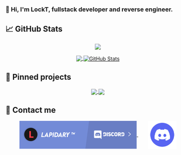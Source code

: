 ### 👋 Hi, I'm LockT, fullstack developer and reverse engineer.

## &#x1f4c8; GitHub Stats

<center>
  <p align="center">
    <a href="https://github.com/lckt0" >
        <img align="center" src="https://github-readme-streak-stats.herokuapp.com/?user=lckt0&hide_border=true&background=0D1117&currStreakLabel=FFFFFF&sideLabels=FFFFFF&currStreakNum=FFFFFF&dates=FFFFFF&sideNums=FFFFFF&fire=f04848&ring=f04848&stroke=FFFFFFFF"/>
    </a>
  <p>
</center>
  
<p align="center">
  <a href="https://github.com/lckt0" >
    <img align="center" src="https://github-readme-stats.vercel.app/api/top-langs/?layout=compact&username=lckt0&langs_count=6&theme=dark&bg_color=0d1117&border_color=30363d&hide_border=true&custom_title=Languages" height="160px"/>
  </a>
  <a href="https://github.com/lckt0" >
    <img align="center" src="https://github-readme-stats.vercel.app/api?username=lckt0&show_icons=true&line_height=27&count_private=true&theme=dark&bg_color=0d1117&border_color=30363d&hide=issues&hide_border=true&custom_title=Stats" height="160px" alt="GitHub Stats"/>
  </a>
</p>

## &#x1f4c1; Pinned projects

<p align="center">
  <a href="https://github.com/lckt0/AstroNet">
    <img align="center" src="https://github-readme-stats.vercel.app/api/pin/?username=lckt0&repo=AstroNet&theme=dark&bg_color=0d1117&border_color=30363d"/>
  </a>
  <a href="https://github.com/lckt0/DotKill-Unpacker">
    <img align="center" src="https://github-readme-stats.vercel.app/api/pin/?username=lckt0&repo=DotKill-Unpacker&theme=dark&bg_color=0d1117&border_color=30363d"/>
  </a>
</p>

## 📨 Contact me

<p align="center">
  <a href="https://lckt0.github.io/?url=discord">
    <img align="center" src="/assets/discord-guild-banner.png"/>
  </a>
  <!--
  <a href="https://lckt0.github.io/?url=discord2">
    <img align="center" src="https://discordapp.com/api/guilds/963823810522521651/widget.png?style=banner2"/>
  </a>
  -->
  &nbsp;&nbsp;&nbsp;&nbsp;&nbsp;&nbsp;
  <a href="https://lckt0.github.io/?url=discord">
    <img align="center" src="/assets/discord_logo.png" width="76" height="76"/>
  </a>
</p>
